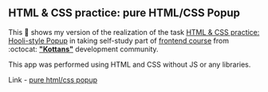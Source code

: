 ## HTML & CSS practice: pure HTML/CSS Popup 

This :open_file_folder: shows my version of the realization of the task [HTML & CSS practice: Hooli-style Popup](https://github.com/kottans/frontend/blob/master/tasks/html-css-popup.md) in taking self-study part of [frontend course](https://github.com/kottans/frontend) from :octocat: [**"Kottans"**](https://kottans.org) development community.

This app was performed using HTML and CSS without JS or any libraries.

Link - [pure html/css popup](https://5mountains.github.io/popup-kottans/)

